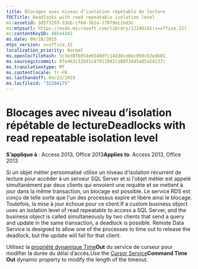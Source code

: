 ```yaml
---
title: Blocages avec niveau d’isolation répétable de lecture
TOCTitle: Deadlocks with read repeatable isolation level
ms:assetid: 3d5f3293-33bb-cf6d-362a-278f9ec1bd3c
ms:mtpsurl: https://msdn.microsoft.com/library/JJ249165(v=office.15)
ms:contentKeyID: 48544342
ms.date: 09/18/2015
mtps_version: v=office.15
localization_priority: Normal
ms.openlocfilehash: 5c3e38f6054e6548dfc14d30ce6ec89dcb2e4b01
ms.sourcegitcommit: 8fe462c32b91c87911942c188f3445e85a54137c
ms.translationtype: MT
ms.contentlocale: fr-FR
ms.lasthandoff: 04/23/2019
ms.locfileid: "32294175"
---
```

# <a name="deadlocks-with-read-repeatable-isolation-level"></a><span data-ttu-id="c95d8-102">Blocages avec niveau d’isolation répétable de lecture</span><span class="sxs-lookup"><span data-stu-id="c95d8-102">Deadlocks with read repeatable isolation level</span></span>


<span data-ttu-id="c95d8-103">**S’applique à** : Access 2013, Office 2013</span><span class="sxs-lookup"><span data-stu-id="c95d8-103">**Applies to**: Access 2013, Office 2013</span></span>

<span data-ttu-id="c95d8-p101">Si un objet métier personnalisé utilise un niveau d'isolation récurrent de lecture pour accéder à un serveur SQL Server et si l'objet métier est appelé simultanément par deux clients qui envoient une requête et se mettent à jour dans la même transaction, un blocage est possible. Le service RDS est conçu de telle sorte que l'un des processus expire et libère ainsi le blocage. Toutefois, la mise à jour échoue pour ce client.</span><span class="sxs-lookup"><span data-stu-id="c95d8-p101">If a custom business object uses an isolation level of read repeatable to access a SQL Server, and the business object is called simultaneously by two clients that send a query and update in the same transaction, a deadlock is possible. Remote Data Service is designed to allow one of the processes to time out to release the deadlock, but the update will fail for that client.</span></span>

<span data-ttu-id="c95d8-106">Utilisez la [propriété dynamique Time](microsoft-cursor-service-for-ole-db-ado-service-component.md)**Out** du service de curseur pour modifier la durée du délai d’accès.</span><span class="sxs-lookup"><span data-stu-id="c95d8-106">Use the [Cursor Service](microsoft-cursor-service-for-ole-db-ado-service-component.md)**Command Time Out** dynamic property to modify the length of the timeout.</span></span>

